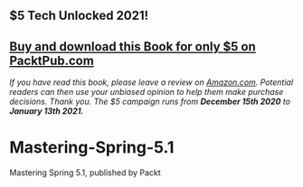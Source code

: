 ## $5 Tech Unlocked 2021!
[Buy and download this Book for only $5 on PacktPub.com](https://www.packtpub.com/product/mastering-spring-5-second-edition/9781789615692)
-----
*If you have read this book, please leave a review on [Amazon.com](https://www.amazon.com/gp/product/1789615690).     Potential readers can then use your unbiased opinion to help them make purchase decisions. Thank you. The $5 campaign         runs from __December 15th 2020__ to __January 13th 2021.__*

# Mastering-Spring-5.1
Mastering Spring 5.1, published by Packt
